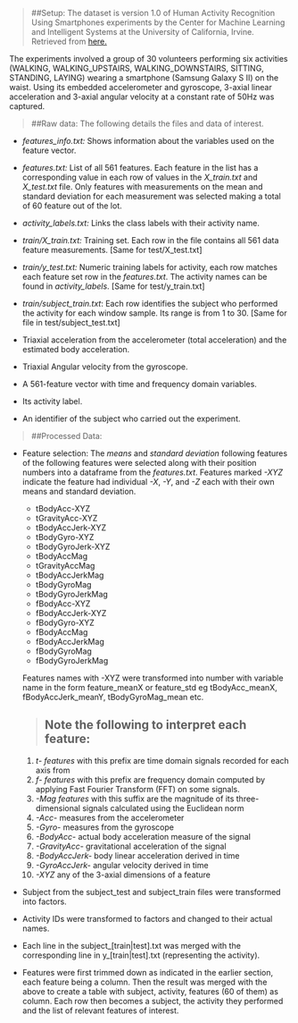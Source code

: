 > ##Setup:
The dataset is version 1.0 of Human Activity Recognition Using Smartphones experiments by the Center for Machine Learning and Intelligent Systems at the University of California, Irvine. Retrieved from [here.](http://archive.ics.uci.edu/ml/datasets/Human+Activity+Recognition+Using+Smartphones)

The experiments involved a group of 30 volunteers performing six activities (WALKING, WALKING_UPSTAIRS, WALKING_DOWNSTAIRS, SITTING, STANDING, LAYING) wearing a smartphone (Samsung Galaxy S II) on the waist. Using its embedded accelerometer and gyroscope, 3-axial linear acceleration and 3-axial angular velocity at a constant rate of 50Hz was captured.


> ##Raw data:
The following details the files and data of interest.

- *features_info.txt:* Shows information about the variables used on the feature vector.

- *features.txt:* List of all 561 features. Each feature in the list has a corresponding value in each row of values in the *X_train.txt* and *X_test.txt* file. Only features with measurements on the mean and standard deviation for each measurement was selected making a total of 60 feature out of the lot.

- *activity_labels.txt:* Links the class labels with their activity name.

- *train/X_train.txt:* Training set. Each row in the file contains all 561 data feature measurements. [Same for test/X_test.txt]

- *train/y_test.txt:* Numeric training labels for activity, each row matches each feature set row in the *features.txt*. The activity names can be found in *activity_labels*. [Same for test/y_train.txt]

- *train/subject_train.txt*: Each row identifies the subject who performed the activity for each window sample. Its range is from 1 to 30. [Same for file in test/subject_test.txt]

- Triaxial acceleration from the accelerometer (total acceleration) and the estimated body acceleration.
- Triaxial Angular velocity from the gyroscope.
- A 561-feature vector with time and frequency domain variables.
- Its activity label.
- An identifier of the subject who carried out the experiment.

> ##Processed Data:

* Feature selection:
  The *means* and *standard deviation* following features of the following features were selected along with their position numbers into a dataframe from the *features.txt*. Features marked *-XYZ* indicate the feature had individual *-X*, *-Y*, and *-Z* each with their own means and standard deviation.
  * tBodyAcc-XYZ
  * tGravityAcc-XYZ
  * tBodyAccJerk-XYZ
  * tBodyGyro-XYZ
  * tBodyGyroJerk-XYZ
  * tBodyAccMag
  * tGravityAccMag
  * tBodyAccJerkMag
  * tBodyGyroMag
  * tBodyGyroJerkMag
  * fBodyAcc-XYZ
  * fBodyAccJerk-XYZ
  * fBodyGyro-XYZ
  * fBodyAccMag
  * fBodyAccJerkMag
  * fBodyGyroMag
  * fBodyGyroJerkMag

  Features names with -XYZ were transformed into number with variable name in the form feature_meanX or feature_std eg tBodyAcc_meanX, fBodyAccJerk_meanY, tBodyGyroMag_mean etc.
    > ## Note the following to interpret each feature:
    1. *t- features* with this prefix are time domain signals recorded for each axis from
    2. *f- features* with this prefix are frequency domain computed by applying Fast Fourier Transform (FFT) on some signals.
    3. *-Mag features* with this suffix are the magnitude of its three-dimensional signals calculated using the Euclidean norm
    4. *-Acc-* measures from the accelerometer
    5. *-Gyro-* measures from the gyroscope
    6. *-BodyAcc-* actual body acceleration measure of the signal
    7. *-GravityAcc-* gravitational acceleration of the signal
    8. *-BodyAccJerk-* body linear acceleration derived in time
    9. *-GyroAccJerk-* angular velocity derived in time
    10. *-XYZ* any of the 3-axial dimensions of a feature

* Subject from the subject_test and subject_train files were transformed into factors.

* Activity IDs were transformed to factors and changed to their actual names.

* Each line in the subject_[train|test].txt was merged with the corresponding line in y_[train|test].txt (representing the activity).

* Features were first trimmed down as indicated in the earlier section, each feature being a column. Then the result was merged with the above to create a table with subject, activity, features (60 of them) as column. Each row then becomes a subject, the activity they performed and the list of relevant features of interest.




